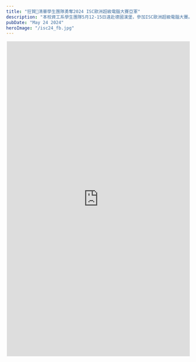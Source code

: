 ```yaml
---
title: "狂賀🎉清華學生團隊勇奪2024 ISC歐洲超級電腦大賽亞軍"
description: "本校資工系學生團隊5月12-15日遠赴德國漢堡，參加ISC歐洲超級電腦大賽。初審階段從70組隊伍中脫穎而出、取得決賽資格，與7所世界名校同場競爭，最終榮獲第二名的佳績🥈"
pubDate: "May 24 2024"
heroImage: "/isc24_fb.jpg"
---
```


<!-- CSS Code: Place this code in the document's head (between the 'head' tags) -->
<style>
table.GeneratedTable {
  width: 100%;
  background-color: #ffffff;
  border-collapse: collapse;
  border-width: 2px;
  border-color: #68624b;
  border-style: solid;
  color: #000000;
}

table.GeneratedTable td, table.GeneratedTable th {
  border-width: 2px;
  border-color: #68624b;
  border-style: solid;
  padding: 3px;
}

table.GeneratedTable thead {
  background-color: #ffcc00;
}

.highlight-red-text {
  color: #FF0000; /* 這是一個代表紅色的色碼，亮紅色 */
  text-shadow: 1px 1px 2px rgba(0, 0, 0, 0.5); /* 添加文字陰影 */
}

</style>

<div align="center">
<iframe src="https://www.facebook.com/plugins/post.php?href=https%3A%2F%2Fwww.facebook.com%2Fnthu.tw%2Fposts%2Fpfbid0v2YPKD7nPwUec24PJgTrMpPqc3oaggD2XPf4JGofUT9JTxQgp69WgmQPFs5veUtul&show_text=true&width=500" width="500" height="859" style="border:none;overflow:hidden" scrolling="no" frameborder="0" allowfullscreen="true" allow="autoplay; clipboard-write; encrypted-media; picture-in-picture; web-share"></iframe>
</div>
